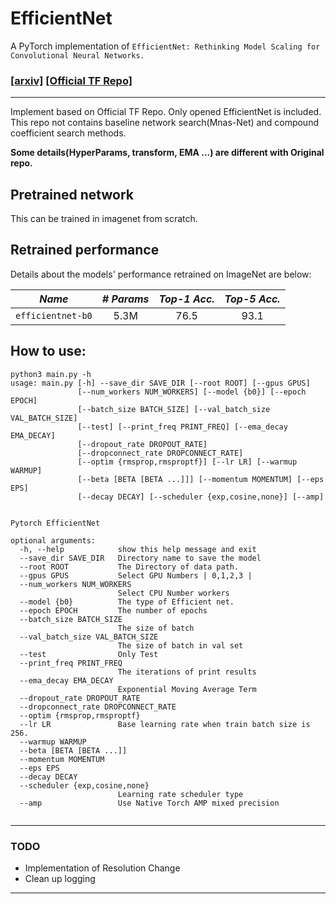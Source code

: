# EfficientNet

A PyTorch implementation of `EfficientNet: Rethinking Model Scaling for Convolutional Neural Networks.`


### [[arxiv]](https://arxiv.org/abs/1905.11946) [[Official TF Repo]](https://github.com/tensorflow/tpu/tree/master/models/official/efficientnet)


<hr>

Implement based on Official TF Repo. Only opened EfficientNet is included. <br>
This repo not contains baseline network search(Mnas-Net) and compound coefficient search methods.<br>

<b>Some details(HyperParams, transform, EMA ...) are different with Original repo.</b>


## Pretrained network

This can be trained in imagenet from scratch.

## Retrained performance


Details about the models' performance retrained on ImageNet are below:

|    *Name*         |*# Params*|*Top-1 Acc.*|*Top-5 Acc.*|
|:-----------------:|:--------:|:----------:|:----------:|
| `efficientnet-b0` |   5.3M   |    76.5    |    93.1    |


## How to use:

```
python3 main.py -h
usage: main.py [-h] --save_dir SAVE_DIR [--root ROOT] [--gpus GPUS]
               [--num_workers NUM_WORKERS] [--model {b0}] [--epoch EPOCH]
               [--batch_size BATCH_SIZE] [--val_batch_size VAL_BATCH_SIZE]
               [--test] [--print_freq PRINT_FREQ] [--ema_decay EMA_DECAY]
               [--dropout_rate DROPOUT_RATE]
               [--dropconnect_rate DROPCONNECT_RATE]
               [--optim {rmsprop,rmsproptf}] [--lr LR] [--warmup WARMUP]
               [--beta [BETA [BETA ...]]] [--momentum MOMENTUM] [--eps EPS]
               [--decay DECAY] [--scheduler {exp,cosine,none}] [--amp]


Pytorch EfficientNet

optional arguments:
  -h, --help            show this help message and exit
  --save_dir SAVE_DIR   Directory name to save the model
  --root ROOT           The Directory of data path.
  --gpus GPUS           Select GPU Numbers | 0,1,2,3 |
  --num_workers NUM_WORKERS
                        Select CPU Number workers
  --model {b0}          The type of Efficient net.
  --epoch EPOCH         The number of epochs
  --batch_size BATCH_SIZE
                        The size of batch
  --val_batch_size VAL_BATCH_SIZE
                        The size of batch in val set
  --test                Only Test
  --print_freq PRINT_FREQ
                        The iterations of print results
  --ema_decay EMA_DECAY
                        Exponential Moving Average Term
  --dropout_rate DROPOUT_RATE
  --dropconnect_rate DROPCONNECT_RATE
  --optim {rmsprop,rmsproptf}
  --lr LR               Base learning rate when train batch size is 256.
  --warmup WARMUP
  --beta [BETA [BETA ...]]
  --momentum MOMENTUM
  --eps EPS
  --decay DECAY
  --scheduler {exp,cosine,none}
                        Learning rate scheduler type
  --amp                 Use Native Torch AMP mixed precision


```

<hr>

### TODO

 - Implementation of Resolution Change
 - Clean up logging

<hr>
